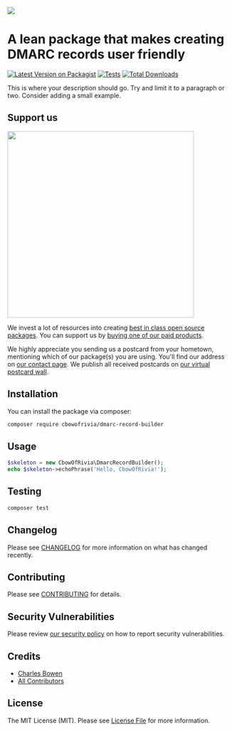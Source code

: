 
[<img src="https://github-ads.s3.eu-central-1.amazonaws.com/support-ukraine.svg?t=1" />](https://supportukrainenow.org)

# A lean package that makes creating DMARC records user friendly

[![Latest Version on Packagist](https://img.shields.io/packagist/v/cbowofrivia/dmarc-record-builder.svg?style=flat-square)](https://packagist.org/packages/cbowofrivia/dmarc-record-builder)
[![Tests](https://github.com/cbowofrivia/dmarc-record-builder/actions/workflows/run-tests.yml/badge.svg?branch=main)](https://github.com/cbowofrivia/dmarc-record-builder/actions/workflows/run-tests.yml)
[![Total Downloads](https://img.shields.io/packagist/dt/cbowofrivia/dmarc-record-builder.svg?style=flat-square)](https://packagist.org/packages/cbowofrivia/dmarc-record-builder)

This is where your description should go. Try and limit it to a paragraph or two. Consider adding a small example.

## Support us

[<img src="https://github-ads.s3.eu-central-1.amazonaws.com/dmarc-record-builder.jpg?t=1" width="419px" />](https://spatie.be/github-ad-click/dmarc-record-builder)

We invest a lot of resources into creating [best in class open source packages](https://spatie.be/open-source). You can support us by [buying one of our paid products](https://spatie.be/open-source/support-us).

We highly appreciate you sending us a postcard from your hometown, mentioning which of our package(s) you are using. You'll find our address on [our contact page](https://spatie.be/about-us). We publish all received postcards on [our virtual postcard wall](https://spatie.be/open-source/postcards).

## Installation

You can install the package via composer:

```bash
composer require cbowofrivia/dmarc-record-builder
```

## Usage

```php
$skeleton = new CbowOfRivia\DmarcRecordBuilder();
echo $skeleton->echoPhrase('Hello, CbowOfRivia!');
```

## Testing

```bash
composer test
```

## Changelog

Please see [CHANGELOG](CHANGELOG.md) for more information on what has changed recently.

## Contributing

Please see [CONTRIBUTING](https://github.com/spatie/.github/blob/main/CONTRIBUTING.md) for details.

## Security Vulnerabilities

Please review [our security policy](../../security/policy) on how to report security vulnerabilities.

## Credits

- [Charles Bowen](https://github.com/cbowofrivia)
- [All Contributors](../../contributors)

## License

The MIT License (MIT). Please see [License File](LICENSE.md) for more information.
